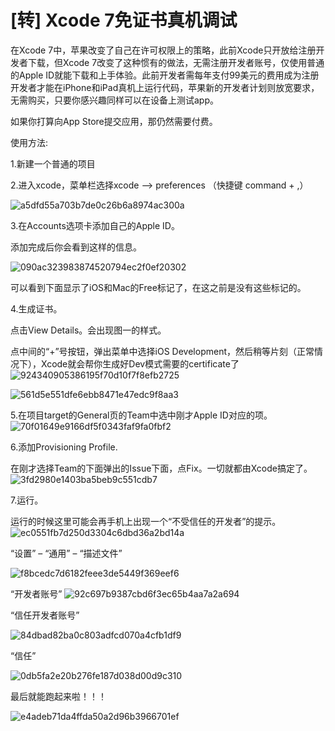 # [转] Xcode 7免证书真机调试

在Xcode 7中，苹果改变了自己在许可权限上的策略，此前Xcode只开放给注册开发者下载，但Xcode 7改变了这种惯有的做法，无需注册开发者账号，仅使用普通的Apple ID就能下载和上手体验。此前开发者需每年支付99美元的费用成为注册开发者才能在iPhone和iPad真机上运行代码，苹果新的开发者计划则放宽要求，无需购买，只要你感兴趣同样可以在设备上测试app。
  
如果你打算向App Store提交应用，那仍然需要付费。
  
使用方法:
  
1.新建一个普通的项目
  
2.进入xcode，菜单栏选择xcode –> preferences （快捷键 command + ,）
 
![a5dfd55a703b7de0c26b6a8974ac300a](https://lh3.googleusercontent.com/-iV7aJRFvfi4/V4t5qxfPqRI/AAAAAAAAAwI/F7lDVNzbdqI/I/a5dfd55a703b7de0c26b6a8974ac300a.png)


3.在Accounts选项卡添加自己的Apple ID。
  
添加完成后你会看到这样的信息。

![090ac323983874520794ec2f0ef20302](https://lh3.googleusercontent.com/-WOvSXJUQBJQ/V4t5q9d6PXI/AAAAAAAAAwM/1cmQZTe_iiU/I/090ac323983874520794ec2f0ef20302.png)


可以看到下面显示了iOS和Mac的Free标记了，在这之前是没有这些标记的。
  
4.生成证书。
  
点击View Details。会出现图一的样式。
  
点中间的“+”号按钮，弹出菜单中选择iOS Development，然后稍等片刻（正常情况下），Xcode就会帮你生成好Dev模式需要的certificate了
  ![924340905386195f70d10f7f8efb2725](https://lh3.googleusercontent.com/-Fmw530Oqt9Q/V4t5rPYlgzI/AAAAAAAAAwQ/X6Q-4wr8N6w/I/924340905386195f70d10f7f8efb2725.png)

![561d5e551dfe6ebb8471e47edc9f8aa3](https://lh3.googleusercontent.com/-D_V8hDxAO4s/V4t5rQaLvbI/AAAAAAAAAwU/zEwtrNxYDhQ/I/561d5e551dfe6ebb8471e47edc9f8aa3.png)


5.在项目target的General页的Team中选中刚才Apple ID对应的项。![70f01649e9166df5f0343faf9fa0fbf2](https://lh3.googleusercontent.com/-B6PAlpP8qRo/V4t5rk5dHqI/AAAAAAAAAwY/v_Y77px9o24/I/70f01649e9166df5f0343faf9fa0fbf2.png)


6.添加Provisioning Profile.
  
在刚才选择Team的下面弹出的Issue下面，点Fix。一切就都由Xcode搞定了。![3fd2980e1403ba5beb9c551cdb7](https://lh3.googleusercontent.com/-PiYt7tZ7Nww/V4t5rww7EfI/AAAAAAAAAwc/zHkXgRA_pno/I/3fd2980e1403ba5beb9c551cdb7c2139.png)


7.运行。
  
运行的时候这里可能会再手机上出现一个“不受信任的开发者”的提示。
![ec0551fb7d250d3304c6dbd36a2bd14a](https://lh3.googleusercontent.com/-D5zobvbkn3Y/V4t5sjeAPfI/AAAAAAAAAwg/Ftlop0mVmo8/I/ec0551fb7d250d3304c6dbd36a2bd14a.png)

“设置” – “通用” – “描述文件”

![f8bcedc7d6182feee3de5449f369eef6](https://lh3.googleusercontent.com/-qmV3ytjdU24/V4t5s3PdpvI/AAAAAAAAAwk/yBRTtI7zu3w/I/f8bcedc7d6182feee3de5449f369eef6.png)


“开发者账号”
![92c697b9387cbd6f3ec65b4aa7a2a694](https://lh3.googleusercontent.com/-3zG77oUVrjA/V4t5tP7mG7I/AAAAAAAAAwo/LNJmIBn-VTo/I/92c697b9387cbd6f3ec65b4aa7a2a694.png)

“信任开发者账号”
  
 ![84dbad82ba0c803adfcd070a4cfb1df9](https://lh3.googleusercontent.com/-Gs13xQjm6mg/V4t5toLcLZI/AAAAAAAAAws/pgZc5mY-QVU/I/84dbad82ba0c803adfcd070a4cfb1df9.png)


“信任”

 ![0db5fa2e20b276fe187d038d00d9c310](https://lh3.googleusercontent.com/-Ww5AzEnQayQ/V4t5uBRHNZI/AAAAAAAAAww/FduLveqi594/I/0db5fa2e20b276fe187d038d00d9c310.png)

最后就能跑起来啦！！！
  
![e4adeb71da4ffda50a2d96b3966701ef](https://lh3.googleusercontent.com/-P27ulRQuP74/V4t5uC6k3XI/AAAAAAAAAw0/5yTphdN5F_E/I/e4adeb71da4ffda50a2d96b3966701ef.png)



